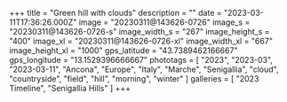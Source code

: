 +++
title = "Green hill with clouds"
description = ""
date = "2023-03-11T17:36:26.000Z"
image = "20230311@143626-0726"
image_s = "20230311@143626-0726-s"
image_width_s = "267"
image_height_s = "400"
image_xl = "20230311@143626-0726-xl"
image_width_xl = "667"
image_height_xl = "1000"
gps_latitude = "43.7389462166667"
gps_longitude = "13.1529396666667"
phototags = [ "2023", "2023-03", "2023-03-11", "Ancona", "Europe", "Italy", "Marche", "Senigallia", "cloud", "countryside", "field", "hill", "morning", "winter" ]
galleries = [ "2023 Timeline", "Senigallia Hills" ]
+++
